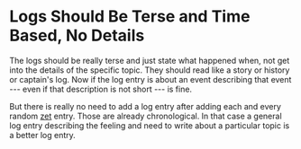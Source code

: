 # Logs Should Be Terse and Time Based, No Details

The logs should be really terse and just state what happened
when, not get into the details of the specific topic. They should read
like a story or history or captain's log. Now if the log entry is about
an event describing that event --- even if that description is not short
--- is fine.

But there is really no need to add a log entry after adding each and
every random [zet] entry. Those are already chronological. In that case
a general log entry describing the feeling and need to write about a
particular topic is a better log entry.

[zet]: <https://github.com/rwxrob/zet>

